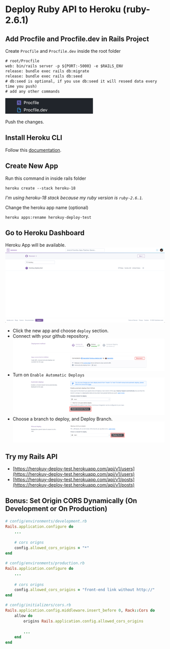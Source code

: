 # Deploy Ruby API to Heroku (ruby-2.6.1)

## Add Procfile and Procfile.dev in Rails Project
Create `Procfile` and `Procfile.dev` inside the root folder
```
# root/Procfile
web: bin/rails server -p ${PORT:-5000} -e $RAILS_ENV
release: bundle exec rails db:migrate
release: bundle exec rails db:seed
# db:seed is optional, if you use db:seed it will reseed data every time you push)
# add any other commands
```

![procfile](https://raw.githubusercontent.com/raaynaldo/herokuy-deploy-test/main/screen-shoot/procfile.png)

Push the changes.

## Install Heroku CLI

Follow this [documentation](https://devcenter.heroku.com/articles/heroku-cli#getting-started).

## Create New App

Run this command in inside rails folder
```
heroku create --stack heroku-18
```
*I'm using heroku-18 stack because my ruby version is `ruby-2.6.1`.*

Change the heroku app name (optional)
```
heroku apps:rename herokuy-deploy-test
```

## Go to Heroku Dashboard

Heroku App will be available.
![heroku-dashborad](https://raw.githubusercontent.com/raaynaldo/herokuy-deploy-test/main/screen-shoot/heroku-dashboard.png)

- Click the new app and choose `deploy` section.
- Connect with your github repository. 
![connect-github](https://raw.githubusercontent.com/raaynaldo/herokuy-deploy-test/main/screen-shoot/connect-github.png)
- Turn on `Enable Automatic Deploys`
![enable-automatic-deploys](https://raw.githubusercontent.com/raaynaldo/herokuy-deploy-test/main/screen-shoot/enable-automatic-deploys.png)
- Choose a branch to deploy, and Deploy Branch.
![deploy-branch](https://raw.githubusercontent.com/raaynaldo/herokuy-deploy-test/main/screen-shoot/deploy-branch.png)

## Try my Rails API

- [https://herokuy-deploy-test.herokuapp.com/api/v1/users](https://herokuy-deploy-test.herokuapp.com/api/v1/users)
- [https://herokuy-deploy-test.herokuapp.com/api/v1/posts](https://herokuy-deploy-test.herokuapp.com/api/v1/posts)

## Bonus: Set Origin CORS Dynamically (On Development or On Production)

```rb
# config/environments/development.rb
Rails.application.configure do
    ...

    # cors origns
    config.allowed_cors_origins = "*"
end
```

```rb
# config/environments/production.rb
Rails.application.configure do
    ...

    # cors origns
    config.allowed_cors_origins = "front-end link without http://"
end
```

```rb
# config/initializers/cors.rb
Rails.application.config.middleware.insert_before 0, Rack::Cors do
    allow do
        origins Rails.application.config.allowed_cors_origins

        ...
    end
end
```